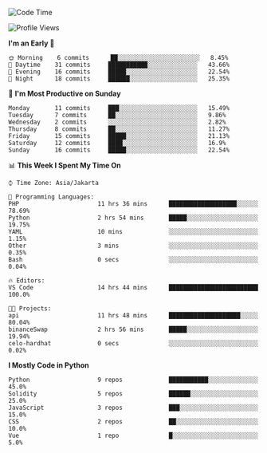 <!--START_SECTION:waka-->
![Code Time](http://img.shields.io/badge/Code%20Time-1%2C088%20hrs%2020%20mins-blue)

![Profile Views](http://img.shields.io/badge/Profile%20Views-14-blue)

**I'm an Early 🐤** 

```text
🌞 Morning    6 commits      ██░░░░░░░░░░░░░░░░░░░░░░░   8.45% 
🌆 Daytime    31 commits     ███████████░░░░░░░░░░░░░░   43.66% 
🌃 Evening    16 commits     █████░░░░░░░░░░░░░░░░░░░░   22.54% 
🌙 Night      18 commits     ██████░░░░░░░░░░░░░░░░░░░   25.35%

```
📅 **I'm Most Productive on Sunday** 

```text
Monday       11 commits     ███░░░░░░░░░░░░░░░░░░░░░░   15.49% 
Tuesday      7 commits      ██░░░░░░░░░░░░░░░░░░░░░░░   9.86% 
Wednesday    2 commits      ░░░░░░░░░░░░░░░░░░░░░░░░░   2.82% 
Thursday     8 commits      ██░░░░░░░░░░░░░░░░░░░░░░░   11.27% 
Friday       15 commits     █████░░░░░░░░░░░░░░░░░░░░   21.13% 
Saturday     12 commits     ████░░░░░░░░░░░░░░░░░░░░░   16.9% 
Sunday       16 commits     █████░░░░░░░░░░░░░░░░░░░░   22.54%

```


📊 **This Week I Spent My Time On** 

```text
⌚︎ Time Zone: Asia/Jakarta

💬 Programming Languages: 
PHP                      11 hrs 36 mins      ███████████████████░░░░░░   78.69% 
Python                   2 hrs 54 mins       █████░░░░░░░░░░░░░░░░░░░░   19.75% 
YAML                     10 mins             ░░░░░░░░░░░░░░░░░░░░░░░░░   1.15% 
Other                    3 mins              ░░░░░░░░░░░░░░░░░░░░░░░░░   0.35% 
Bash                     0 secs              ░░░░░░░░░░░░░░░░░░░░░░░░░   0.04%

🔥 Editors: 
VS Code                  14 hrs 44 mins      █████████████████████████   100.0%

🐱‍💻 Projects: 
api                      11 hrs 48 mins      ████████████████████░░░░░   80.04% 
binanceSwap              2 hrs 56 mins       █████░░░░░░░░░░░░░░░░░░░░   19.94% 
celo-hardhat             0 secs              ░░░░░░░░░░░░░░░░░░░░░░░░░   0.02%

```

**I Mostly Code in Python** 

```text
Python                   9 repos             ███████████░░░░░░░░░░░░░░   45.0% 
Solidity                 5 repos             ██████░░░░░░░░░░░░░░░░░░░   25.0% 
JavaScript               3 repos             ███░░░░░░░░░░░░░░░░░░░░░░   15.0% 
CSS                      2 repos             ██░░░░░░░░░░░░░░░░░░░░░░░   10.0% 
Vue                      1 repo              █░░░░░░░░░░░░░░░░░░░░░░░░   5.0%

```



<!--END_SECTION:waka-->
